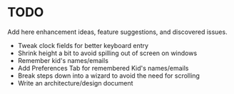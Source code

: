# TODO

Add here enhancement ideas, feature suggestions, and discovered issues.

- Tweak clock fields for better keyboard entry
- Shrink height a bit to avoid spilling out of screen on windows
- Remember kid's names/emails
- Add Preferences Tab for remembered Kid's names/emails
- Break steps down into a wizard to avoid the need for scrolling
- Write an architecture/design document
